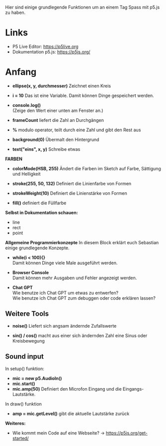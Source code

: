 Hier sind einige grundlegende Funktionen um an einem Tag Spass mit p5.js zu haben.

# Links

- P5 Live Editor: https://p5live.org
- Dokumentation p5.js: https://p5js.org/

# Anfang
- **ellipse(x, y, durchmesser)**
  Zeichnet einen Kreis

- **i = 10**
  Das ist eine Variable. Damit können Dinge gespeichert werden.

- **console.log()**   
  (Zeige den Wert einer unten am Fenster an.)
  
- **frameCount**
  liefert die Zahl an Durchgängen
  
- **%**
  modulo operator, teilt durch eine Zahl und gibt den Rest aus
  
- **background(0)**
  Übermalt den Hintergrund
  
- **text("eins", x, y)**
  Schreibe etwas


**FARBEN**
- **colorMode(HSB, 255)**
  Ändert die Farben im Sketch auf Farbe, Sättigung und Helligkeit
  
- **stroke(255, 50, 132)**
  Definiert die Linienfarbe von Formen
  
- **strokeWeight(10)**
  Definiert die Linienstärke von Formen
  
- **fill()**
  definiert die Füllfarbe

**Selbst in Dokumentation schauen:**
- line
- rect
- point

**Allgemeine Programmierkonzepte**
In diesem Block erklärt euch Sebastian einige grundlegende Konzepte.
- **while(i < 100){}**    
  Damit können Dinge viele Male ausgeführt werden.

- **Browser Console**    
  Damit können mehr Ausgaben und Fehler angezeigt werden.

- **Chat GPT**    
   Wie benutze ich Chat GPT um etwas zu entwerfen?    
   Wie benutze ich Chat GPT zum debuggen oder code erklären lassen?    

## Weitere Tools
- **noise()**
  Liefert sich angsam ändernde Zufallswerte
 
- **sin() / cos()**
  macht aus einer sich ändernden Zahl eine Sinus oder Kreisbewegung

## Sound input
In setup() funktion:
- **mic = new p5.AudioIn()**
- **mic.start()**
- **mic.amp(50)**
  Definiert den Microfon Eingang und die Eingangs-Lautstärke.

In draw() funktion
- **amp = mic.getLevel()**
  gibt die aktuelle Lautstärke zurück

**Weiteres:**
- Wie kommt mein Code auf eine Webseite? -> https://p5js.org/get-started/

